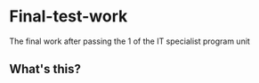 # Final-test-work
 
The final work after passing the 1 of the IT specialist program unit


 What's this?
 ------------


